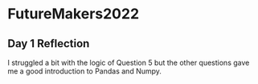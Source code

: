 # FutureMakers2022
## Day 1 Reflection
I struggled a bit with the logic of Question 5 but the other questions gave me a good introduction to Pandas and Numpy.
